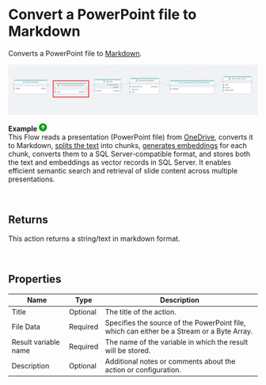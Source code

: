 # Convert a PowerPoint file to Markdown


Converts a PowerPoint file to [Markdown](https://en.wikipedia.org/wiki/Markdown).


![img](../../../../images/flow/convert-PowerPoint-to-markdown.png)

**Example** ![img](../../../../images/strz.jpg)  
This Flow reads a presentation (PowerPoint file) from [OneDrive](../onedrive/read-file-from-onedrive-as-byte-array.md), converts it to Markdown, [splits the text](../ai/split-text.md) into chunks, [generates embeddings](../azure-openai/generate-embedding.md) for each chunk, converts them to a SQL Server-compatible format, and stores both the text and embeddings as vector records in SQL Server. It enables efficient semantic search and retrieval of slide content across multiple presentations.

<br/>

## Returns

This action returns a string/text in markdown format.

<br/>


## Properties

| Name                 | Type     | Description                                                                                                   |
| -------------------- | -------- | ------------------------------------------------------------------------------------------------------------- |
| Title                | Optional |   The title of the action.                    |
| File Data            | Required | Specifies the source of the PowerPoint file, which can either be a Stream or a Byte Array.     |
| Result variable name | Required | The name of the variable in which the result will be stored. |
| Description          | Optional | Additional notes or comments about the action or configuration. |






